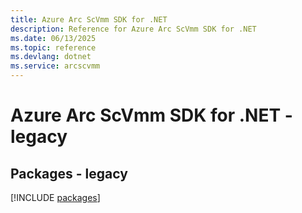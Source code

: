 ```yaml
---
title: Azure Arc ScVmm SDK for .NET
description: Reference for Azure Arc ScVmm SDK for .NET
ms.date: 06/13/2025
ms.topic: reference
ms.devlang: dotnet
ms.service: arcscvmm
---
```

# Azure Arc ScVmm SDK for .NET - legacy
## Packages - legacy
[!INCLUDE [packages](arc-scvmm-index.md)]
